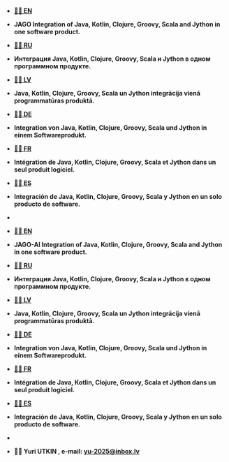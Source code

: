 <strong>
 
- <a href="https://yu-2025.github.io/inf/info_EN.html" target="_blank">💞️💞️ EN</a>
- JAGO Integration of Java, Kotlin, Clojure, Groovy, Scala and Jython in one software product.

- <a href="https://yu-2025.github.io/inf/info_RU.html" target="_blank">👋👋 RU</a>
- Интеграция Java, Kotlin, Clojure, Groovy, Scala и Jython в одном программном продукте.

- <a href="https://yu-2025.github.io/inf/info_LV.html" target="_blank">🌱🌱 LV</a>
- Java, Kotlin, Clojure, Groovy, Scala un Jython integrācija vienā programmatūras produktā.

- <a href="https://yu-2025.github.io/inf/info_DE.html" target="_blank">💞️💞️ DE</a>
- Integration von Java, Kotlin, Clojure, Groovy, Scala und Jython in einem Softwareprodukt.

- <a href="https://yu-2025.github.io/inf/info_FR.html" target="_blank">👋👋 FR</a>
- Intégration de Java, Kotlin, Clojure, Groovy, Scala et Jython dans un seul produit logiciel.

- <a href="https://yu-2025.github.io/inf/info_ES.html" target="_blank">🌱🌱 ES</a>
- Integración de Java, Kotlin, Clojure, Groovy, Scala y Jython en un solo producto de software.
-
- <a href="https://yu-2025.github.io/inf/info_EN.html" target="_blank">💞️💞️ EN</a>
- JAGO-AI Integration of Java, Kotlin, Clojure, Groovy, Scala and Jython in one software product.

- <a href="https://yu-2025.github.io/inf/info_RU.html" target="_blank">👋👋 RU</a>
- Интеграция Java, Kotlin, Clojure, Groovy, Scala и Jython в одном программном продукте.

- <a href="https://yu-2025.github.io/inf/info_LV.html" target="_blank">🌱🌱 LV</a>
- Java, Kotlin, Clojure, Groovy, Scala un Jython integrācija vienā programmatūras produktā.

- <a href="https://yu-2025.github.io/inf/info_DE.html" target="_blank">💞️💞️ DE</a>
- Integration von Java, Kotlin, Clojure, Groovy, Scala und Jython in einem Softwareprodukt.

- <a href="https://yu-2025.github.io/inf/info_FR.html" target="_blank">👋👋 FR</a>
- Intégration de Java, Kotlin, Clojure, Groovy, Scala et Jython dans un seul produit logiciel.

- <a href="https://yu-2025.github.io/inf/info_ES.html" target="_blank">🌱🌱 ES</a>
- Integración de Java, Kotlin, Clojure, Groovy, Scala y Jython en un solo producto de software.
-
- 👀👀 Yuri UTKIN , e-mail: yu-2025@inbox.lv

</strong>
 
<!---
yu-2023/yu-2023 is a āØ special āØ repository because its `README.md` (this file) appears on your GitHub profile.
You can click the Preview link to take a look at your changes.
--->
